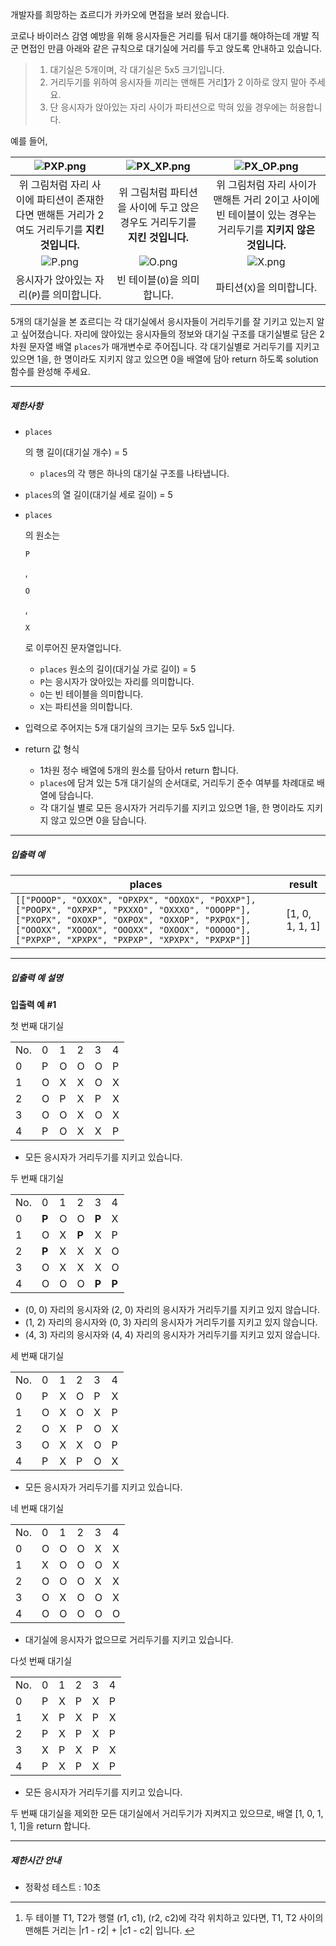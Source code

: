개발자를 희망하는 죠르디가 카카오에 면접을 보러 왔습니다.

코로나 바이러스 감염 예방을 위해 응시자들은 거리를 둬서 대기를 해야하는데 개발 직군 면접인 만큼
아래와 같은 규칙으로 대기실에 거리를 두고 앉도록 안내하고 있습니다.

> 1. 대기실은 5개이며, 각 대기실은 5x5 크기입니다.
> 2. 거리두기를 위하여 응시자들 끼리는 맨해튼 거리[1](https://programmers.co.kr/learn/courses/30/lessons/81302#fn1)가 2 이하로 앉지 말아 주세요.
> 3. 단 응시자가 앉아있는 자리 사이가 파티션으로 막혀 있을 경우에는 허용합니다.

예를 들어,

| ![PXP.png](https://grepp-programmers.s3.ap-northeast-2.amazonaws.com/files/production/8c056cac-ec8f-435c-a49a-8125df055c5e/PXP.png) | ![PX_XP.png](https://grepp-programmers.s3.ap-northeast-2.amazonaws.com/files/production/d611f66e-f9c4-4433-91ce-02887657fe7f/PX_XP.png) | ![PX_OP.png](https://grepp-programmers.s3.ap-northeast-2.amazonaws.com/files/production/ed707158-0511-457b-9e1a-7dbf34a776a5/PX_OP.png) |
| :----------------------------------------------------------: | :----------------------------------------------------------: | :----------------------------------------------------------: |
| 위 그림처럼 자리 사이에 파티션이 존재한다면 맨해튼 거리가 2여도 거리두기를 **지킨 것입니다.** | 위 그림처럼 파티션을 사이에 두고 앉은 경우도 거리두기를 **지킨 것입니다.** | 위 그림처럼 자리 사이가 맨해튼 거리 2이고 사이에 빈 테이블이 있는 경우는 거리두기를 **지키지 않은 것입니다.** |
| ![P.png](https://grepp-programmers.s3.ap-northeast-2.amazonaws.com/files/production/4c548421-1c32-4947-af9e-a45c61501bc4/P.png) | ![O.png](https://grepp-programmers.s3.ap-northeast-2.amazonaws.com/files/production/ce799a38-668a-4038-b32f-c515b8701262/O.png) | ![X.png](https://grepp-programmers.s3.ap-northeast-2.amazonaws.com/files/production/91e8f98b-baeb-4f81-8cb6-5bafebebdcc7/X.png) |
|          응시자가 앉아있는 자리(`P`)를 의미합니다.           |                 빈 테이블(`O`)을 의미합니다.                 |                  파티션(`X`)을 의미합니다.                   |

5개의 대기실을 본 죠르디는 각 대기실에서 응시자들이 거리두기를 잘 기키고 있는지 알고 싶어졌습니다. 자리에 앉아있는 응시자들의 정보와 대기실 구조를 대기실별로 담은 2차원 문자열 배열 `places`가 매개변수로 주어집니다. 각 대기실별로 거리두기를 지키고 있으면 1을, 한 명이라도 지키지 않고 있으면 0을 배열에 담아 return 하도록 solution 함수를 완성해 주세요.

------

##### 제한사항

- ```
  places
  ```

  의 행 길이(대기실 개수) = 5

  - `places`의 각 행은 하나의 대기실 구조를 나타냅니다.

- `places`의 열 길이(대기실 세로 길이) = 5

- ```
  places
  ```

  의 원소는

   

  ```
  P
  ```

  ,

  ```
  O
  ```

  ,

  ```
  X
  ```

  로 이루어진 문자열입니다.

  - `places` 원소의 길이(대기실 가로 길이) = 5
  - `P`는 응시자가 앉아있는 자리를 의미합니다.
  - `O`는 빈 테이블을 의미합니다.
  - `X`는 파티션을 의미합니다.

- 입력으로 주어지는 5개 대기실의 크기는 모두 5x5 입니다.

- return 값 형식

  - 1차원 정수 배열에 5개의 원소를 담아서 return 합니다.
  - `places`에 담겨 있는 5개 대기실의 순서대로, 거리두기 준수 여부를 차례대로 배열에 담습니다.
  - 각 대기실 별로 모든 응시자가 거리두기를 지키고 있으면 1을, 한 명이라도 지키지 않고 있으면 0을 담습니다.

------

##### 입출력 예

| places                                                       | result          |
| ------------------------------------------------------------ | --------------- |
| `[["POOOP", "OXXOX", "OPXPX", "OOXOX", "POXXP"], ["POOPX", "OXPXP", "PXXXO", "OXXXO", "OOOPP"], ["PXOPX", "OXOXP", "OXPOX", "OXXOP", "PXPOX"], ["OOOXX", "XOOOX", "OOOXX", "OXOOX", "OOOOO"], ["PXPXP", "XPXPX", "PXPXP", "XPXPX", "PXPXP"]]` | [1, 0, 1, 1, 1] |

------

##### 입출력 예 설명

**입출력 예 #1**

첫 번째 대기실

|      |      |      |      |      |      |
| ---- | ---- | ---- | ---- | ---- | ---- |
| No.  | 0    | 1    | 2    | 3    | 4    |
| 0    | P    | O    | O    | O    | P    |
| 1    | O    | X    | X    | O    | X    |
| 2    | O    | P    | X    | P    | X    |
| 3    | O    | O    | X    | O    | X    |
| 4    | P    | O    | X    | X    | P    |

- 모든 응시자가 거리두기를 지키고 있습니다.

두 번째 대기실

|      |       |      |       |       |       |
| ---- | ----- | ---- | ----- | ----- | ----- |
| No.  | 0     | 1    | 2     | 3     | 4     |
| 0    | **P** | O    | O     | **P** | X     |
| 1    | O     | X    | **P** | X     | P     |
| 2    | **P** | X    | X     | X     | O     |
| 3    | O     | X    | X     | X     | O     |
| 4    | O     | O    | O     | **P** | **P** |

- (0, 0) 자리의 응시자와 (2, 0) 자리의 응시자가 거리두기를 지키고 있지 않습니다.
- (1, 2) 자리의 응시자와 (0, 3) 자리의 응시자가 거리두기를 지키고 있지 않습니다.
- (4, 3) 자리의 응시자와 (4, 4) 자리의 응시자가 거리두기를 지키고 있지 않습니다.

세 번째 대기실

|      |      |      |      |      |      |
| ---- | ---- | ---- | ---- | ---- | ---- |
| No.  | 0    | 1    | 2    | 3    | 4    |
| 0    | P    | X    | O    | P    | X    |
| 1    | O    | X    | O    | X    | P    |
| 2    | O    | X    | P    | O    | X    |
| 3    | O    | X    | X    | O    | P    |
| 4    | P    | X    | P    | O    | X    |

- 모든 응시자가 거리두기를 지키고 있습니다.

네 번째 대기실

|      |      |      |      |      |      |
| ---- | ---- | ---- | ---- | ---- | ---- |
| No.  | 0    | 1    | 2    | 3    | 4    |
| 0    | O    | O    | O    | X    | X    |
| 1    | X    | O    | O    | O    | X    |
| 2    | O    | O    | O    | X    | X    |
| 3    | O    | X    | O    | O    | X    |
| 4    | O    | O    | O    | O    | O    |

- 대기실에 응시자가 없으므로 거리두기를 지키고 있습니다.

다섯 번째 대기실

|      |      |      |      |      |      |
| ---- | ---- | ---- | ---- | ---- | ---- |
| No.  | 0    | 1    | 2    | 3    | 4    |
| 0    | P    | X    | P    | X    | P    |
| 1    | X    | P    | X    | P    | X    |
| 2    | P    | X    | P    | X    | P    |
| 3    | X    | P    | X    | P    | X    |
| 4    | P    | X    | P    | X    | P    |

- 모든 응시자가 거리두기를 지키고 있습니다.

두 번째 대기실을 제외한 모든 대기실에서 거리두기가 지켜지고 있으므로, 배열 [1, 0, 1, 1, 1]을 return 합니다.

------

##### 제한시간 안내

- 정확성 테스트 : 10초

------

1. 두 테이블 T1, T2가 행렬 (r1, c1), (r2, c2)에 각각 위치하고 있다면, T1, T2 사이의 맨해튼 거리는 |r1 - r2| + |c1 - c2| 입니다. [↩](https://programmers.co.kr/learn/courses/30/lessons/81302#fnref1)
